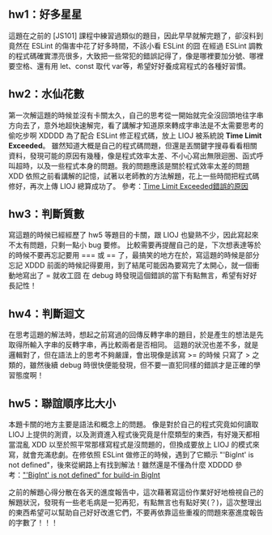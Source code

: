 ## hw1：好多星星
這題在之前的 [JS101] 課程中練習過類似的題目，因此早早就解完題了，卻沒料到竟然在 ESLint 的傷害中花了好多時間，不該小看 ESLint 的囧
在經過 ESLint 調教的程式碼確實漂亮很多，大致把一些常犯的錯誤記得了，像是哪裡要加分號、哪裡要空格、還有用 let、const 取代 var等，希望好好養成寫程式的各種好習慣。

## hw2：水仙花數
第一次解這題的時候並沒有卡關太久，自己的思考從一開始就完全沒回頭地往字串方向去了，意外地超快速解完，看了講解才知道原來轉成字串法是不太需要思考的偷吃步啊 XDDDD
為了配合 ESLint 修正程式碼，放上 LIOJ 被系統說 **Time Limit Exceeded**。
雖然知道大概是自己的程式碼問題，但還是丟關鍵字搜尋看看相關資料，發現可能的原因有幾種，像是程式效率太差、不小心寫出無限迴圈、函式呼叫超時，以及一些程式本身的問題。我的問題應該是關於程式效率太差的問題 XDD
依照之前看講解的記憶，試著以老師教的方法解題，花上一些時間把程式碼修好，再次上傳 LIOJ 總算成功了。
參考：[Time Limit Exceeded錯誤的原因](https://www.itread01.com/content/1541355251.html)

## hw3：判斷質數
寫這題的時候已經經歷了 hw5 等題目的卡關，跟 LIOJ 也變熟不少，因此寫起來不太有問題，只剩一點小 bug 要修。
比較需要再提醒自己的是，下次想表達等於的時候不要再忘記要用 === 或 == 了，最搞笑的地方在於，寫這題的時候是部分忘記 XDDD 前面的時候記得要用，到了結尾可能因為要寫完了太開心，就一個衝動地寫出了 = 就收工囧 在 debug 時發現這個錯誤的當下有點無言，希望有好好長記性！

## hw4：判斷迴文
在思考這題的解法時，想起之前寫過的回傳反轉字串的題目，於是產生的想法是先取得所輸入字串的反轉字串，再比較兩者是否相同。
這題的狀況也差不多，就是邏輯對了，但在語法上的思考不夠嚴謹，會出現像是該寫 >= 的時候 只寫了 > 之類的，雖然後續 debug 時很快便能發現，但不要一直犯同樣的錯誤才是正確的學習態度啊！

## hw5：聯誼順序比大小
本題卡關的地方主要是語法和概念上的問題。 像是對於自己的程式究竟如何讀取 LIOJ 上提供的測資，以及測資進入程式後究竟是什麼類型的東西，有好幾天都相當混亂 XDD 以至於照平常那樣寫程式是沒問題的，但換成要放上 LIOJ 的模式來寫，就會充滿悲劇。在修依照 ESLint 做修正的時候，遇到了它顯示 "'BigInt' is not defined"，後來從網路上有找到解法！雖然還是不懂為什麼 XDDDD 
參考：["'BigInt' is not defined" for build-in BigInt](https://github.com/eslint/eslint/issues/11524)

之前的解題心得分散在各天的進度報告中，這次藉著寫這份作業好好地檢視自己的解題狀況，發現有一些老毛病是一犯再犯，有點無言也有點好笑(？)，這次整理出的東西希望可以幫助自己好好改進它們，不要再依靠這些重複的問題來塞進度報告的字數了！！！
